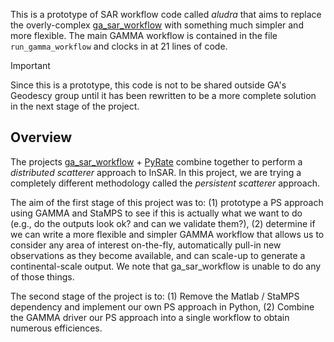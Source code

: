 This is a prototype of SAR workflow code called *aludra* that aims to replace the overly-complex [ga_sar_workflow](https://github.com/geoscienceAustralia/ga_sar_workflow) with something much simpler and more flexible. The main GAMMA workflow is contained in the file `run_gamma_workflow` and clocks in at 21 lines of code.

> [!important]  
> Since this is a prototype, this code is not to be shared outside GA's Geodescy group until it has been rewritten to be a more complete solution in the next stage of the project.

## Overview

The projects [ga_sar_workflow](https://github.com/geoscienceAustralia/ga_sar_workflow) + [PyRate](https://github.com/GeoscienceAustralia/PyRate) combine together to perform a *distributed scatterer* approach to InSAR. In this project, we are trying a completely different methodology called the *persistent scatterer* approach.

The aim of the first stage of this project was to: (1) prototype a PS approach using GAMMA and StaMPS to see if this is actually what we want to do (e.g., do the outputs look ok? and can we validate them?), (2) determine if we can write a more flexible and simpler GAMMA workflow that allows us to consider any area of interest on-the-fly, automatically pull-in new observations as they become available, and can scale-up to generate a continental-scale output. We note that ga_sar_workflow is unable to do any of those things.

The second stage of the project is to: (1) Remove the Matlab / StaMPS dependency and implement our own PS approach in Python, (2) Combine the GAMMA driver our PS approach into a single workflow to obtain numerous efficiences.




